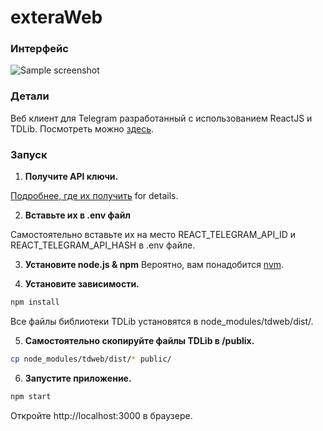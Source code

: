 # exteraWeb

### Интерфейс
![Sample screenshot](https://x0.at/RegY.png)

### Детали

Веб клиент для Telegram разработанный с использованием ReactJS и TDLib. Посмотреть можно [здесь](https://kirillsaint.github.io/exteraweb-build).

### Запуск
1. **Получите API ключи.**

[Подробнее, где их получить](https://github.com/telegramdesktop/tdesktop/blob/dev/docs/api_credentials.md) for details.

2. **Вставьте их в .env файл**

Самостоятельно вставьте их на место REACT_TELEGRAM_API_ID и REACT_TELEGRAM_API_HASH в .env файле.

3. **Установите node.js & npm**
Вероятно, вам понадобится [nvm](https://github.com/nvm-sh/nvm).

4. **Установите зависимости.**

```bash
npm install
```
Все файлы библиотеки TDLib установятся в node_modules/tdweb/dist/. 

5. **Самостоятельно скопируйте файлы TDLib в /publix.**

```bash
cp node_modules/tdweb/dist/* public/
```

6. **Запустите приложение.**

```bash
npm start
```

Откройте http://localhost:3000 в браузере.
